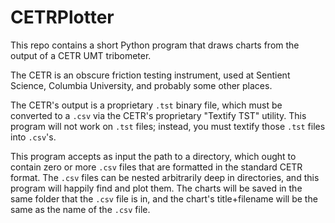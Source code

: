 CETRPlotter
===========

This repo contains a short Python program that draws charts from the output of a CETR UMT tribometer. 

The CETR is an obscure friction testing instrument, used at Sentient Science, Columbia University, and probably some other places.

The CETR's output is a proprietary ```.tst``` binary file, which must be converted to a ```.csv``` via the CETR's proprietary "Textify TST" utility. This program will not work on ```.tst``` files; instead, you must textify those ```.tst``` files into ```.csv```'s. 

This program accepts as input the path to a directory, which ought to contain zero or more ```.csv``` files that are formatted in the standard CETR format. The ```.csv``` files can be nested arbitrarily deep in directories, and this program will happily find and plot them. The charts will be saved in the same folder that the ```.csv``` file is in, and the chart's title+filename will be the same as the name of the ```.csv``` file. 